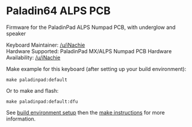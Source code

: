 # Paladin64 ALPS PCB

Firmware for the PaladinPad ALPS Numpad PCB, with underglow and speaker

Keyboard Maintainer: [/u/iNachie](https://github.com/nachie)  
Hardware Supported: PaladinPad MX/ALPS Numpad PCB
Hardware Availability: [/u/iNachie](https://www.reddit.com/user/inachie/)

Make example for this keyboard (after setting up your build environment):

    make paladinpad:default

Or to make and flash:

    make paladinpad:default:dfu


See [build environment setup](https://docs.qmk.fm/build_environment_setup.html) then the [make instructions](https://docs.qmk.fm/make_instructions.html) for more information.
